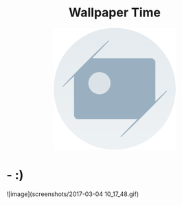 <h1 align="center">Wallpaper Time</h1>
<p align="center"><img src="screenshots/logo.png"/></p>

# - :)
![image](screenshots/2017-03-04 10_17_48.gif)